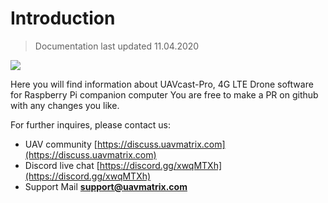 # Introduction

> Documentation last updated 11.04.2020

![](images/ipad.png)

Here you will find information about UAVcast-Pro, 4G LTE Drone software for Raspberry Pi companion computer
You are free to make a PR on github with any changes you like.

For further inquires, please contact us:

- UAV community [https://discuss.uavmatrix.com](https://discuss.uavmatrix.com)
- Discord live chat [https://discord.gg/xwqMTXh](https://discord.gg/xwqMTXh)
- Support Mail **support@uavmatrix.com**
